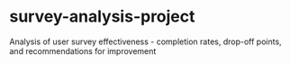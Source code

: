# survey-analysis-project
Analysis of user survey effectiveness - completion rates, drop-off points, and recommendations for improvement
